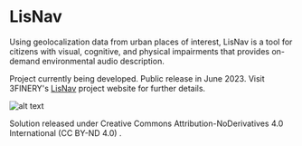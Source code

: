 # LisNav
Using geolocalization data from urban places of interest, LisNav is a tool for citizens with visual, cognitive, and physical impairments that provides on-demand environmental audio description.

Project currently being developed. Public release in June 2023. Visit 3FINERY's [LisNav](https://www.3finery.com/LisNav) project website for further details. 

![alt text](https://www.3finery.com/images/LisNav-Banner.jpg)

Solution released under Creative Commons Attribution-NoDerivatives 4.0 International (CC BY-ND 4.0) .
